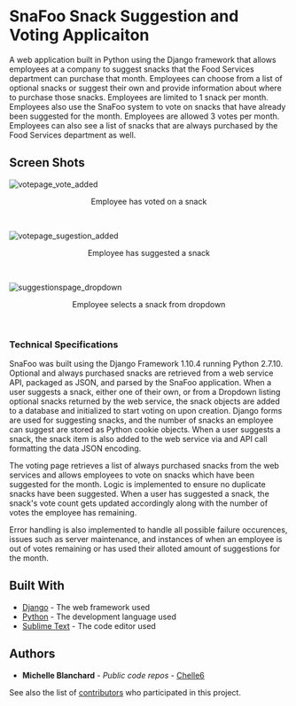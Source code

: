 # SnaFoo Snack Suggestion and Voting Applicaiton

A web application built in Python using the Django framework that allows employees at a company to suggest snacks that the Food Services department can purchase that month.  Employees can choose from a list of optional snacks or suggest their own and provide information about where to purchase those snacks.  Employees are limited to 1 snack per month.  Employees also use the SnaFoo system to vote on snacks that have already been suggested for the month.  Employees are allowed 3 votes per month.  Employees can also see a list of snacks that are always purchased by the Food Services department as well.  

## Screen Shots

![votepage_vote_added](https://cloud.githubusercontent.com/assets/12975254/23692389/ceb02072-0393-11e7-9c52-6048bd2b1551.png)
<p align="center">Employee has voted on a snack</p><br />


![votepage_sugestion_added](https://cloud.githubusercontent.com/assets/12975254/23692478/96755712-0394-11e7-8f8c-3a9dc375df6d.png)
<p align="center">Employee has suggested a snack</p><br />


![suggestionspage_dropdown](https://cloud.githubusercontent.com/assets/12975254/23692584/3d80d108-0395-11e7-99fc-90c11d0492fd.png)
<p align="center">Employee selects a snack from dropdown</p><br />


### Technical Specifications

SnaFoo was built using the Django Framework 1.10.4 running Python 2.7.10.  Optional and always purchased snacks are retrieved from a web service API, packaged as JSON, and parsed by the SnaFoo application.  When a user suggests a snack, either one of their own, or from a Dropdown listing optional snacks returned by the web service, the snack objects are added to a database and initialized to start voting on upon creation.  Django forms are used for suggesting snacks, and the number of snacks an employee can suggest are stored as Python cookie objects.  When a user suggests a snack, the snack item is also added to the web service via and API call formatting the data JSON encoding.  

The voting page retrieves a list of always purchased snacks from the web services and allows employees to vote on snacks which have been suggested for the month.  Logic is implemented to ensure no duplicate snacks have been suggested.  When a user has suggested a snack, the snack's vote count gets updated accordingly along with the number of votes the employee has remaining.

Error handling is also implemented to handle all possible failure occurences, issues such as server maintenance, and instances of when an employee is out of votes remaining or has used their alloted amount of suggestions for the month.




## Built With

* [Django](http://www.djangoproject.com/) - The web framework used
* [Python](https://python.org/) - The development language used
* [Sublime Text](https://sublimetext.api/) - The code editor used


## Authors

* **Michelle Blanchard** - *Public code repos* - [Chelle6](https://github.com/Chelle6)

See also the list of [contributors](https://github.com/your/project/contributors) who participated in this project.
